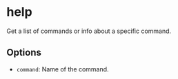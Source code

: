 # help

Get a list of commands or info about a specific command.

## Options

* `command`: Name of the command.
